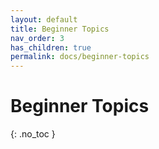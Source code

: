 ```yaml
---
layout: default
title: Beginner Topics
nav_order: 3
has_children: true
permalink: docs/beginner-topics
---
```


# Beginner Topics
{: .no_toc }
